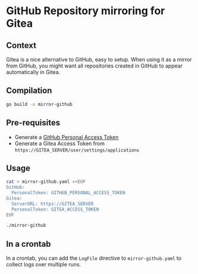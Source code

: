 # GitHub Repository mirroring for Gitea

## Context

Gitea is a nice alternative to GitHub, easy to setup.
When using it as a mirror from GitHub, you might want all repositories created in GitHub to appear automatically in Gitea.

## Compilation

```sh
go build -o mirror-github
```

## Pre-requisites

* Generate a [GitHub Personal Access Token](https://github.com/settings/tokens)
* Generate a Gitea Access Token from `https://GITEA_SERVER/user/settings/applications`

## Usage

```sh
cat > mirror-github.yaml <<EOF
GitHub:
  PersonalToken: GITHUB_PERSONAL_ACCESS_TOKEN
Gitea:
  ServerURL: https://GITEA_SERVER
  PersonalToken: GITEA_ACCESS_TOKEN
EOF
```

```sh
./mirror-github
```

## In a crontab

In a crontab, you can add the `LogFile` directive to `mirror-github.yaml` to collect logs over multiple runs.
